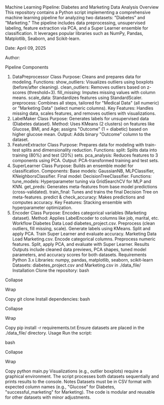Machine Learning Pipeline: Diabetes and Marketing Data Analysis
Overview
This repository contains a Python script implementing a comprehensive machine learning pipeline for analyzing two datasets: "Diabetes" and "Marketing." The pipeline includes data preprocessing, unsupervised labeling, feature extraction via PCA, and a Super Learner ensemble for classification. It leverages popular libraries such as NumPy, Pandas, Matplotlib, Seaborn, and Scikit-learn.

Date: April 09, 2025

Author:

Pipeline Components
1. DataPreprocessor Class
Purpose: Cleans and prepares data for modeling.
Functions:
show_outliers: Visualizes outliers using boxplots (before/after cleaning).
clean_outliers: Removes outliers based on z-scores (threshold=3).
fill_missing: Imputes missing values with column means.
scale_data: Standardizes features using StandardScaler.
preprocess: Combines all steps, tailored for "Medical Data" (all numeric) or "Marketing Data" (select numeric columns).
Key Features: Handles missing data, scales features, and removes outliers with visualizations.
2. LabelMaker Class
Purpose: Generates labels for unsupervised data (Diabetes dataset).
Method: Uses KMeans (2 clusters) on features like Glucose, BMI, and Age; assigns "Outcome" (1 = diabetic) based on higher glucose mean.
Output: Adds binary "Outcome" column to the dataset.
3. FeatureExtractor Class
Purpose: Prepares data for modeling with train-test splits and dimensionality reduction.
Functions:
split: Splits data into training (80%) and test (20%) sets.
pca_analysis: Reduces features to 3 components using PCA.
Output: PCA-transformed training and test sets.
4. SuperLearner Class
Purpose: Builds an ensemble model for classification.
Components:
Base models: GaussianNB, MLPClassifier, KNeighborsClassifier.
Final model: DecisionTreeClassifier.
Functions:
tune_models: Hyperparameter tuning via GridSearchCV for MLP and KNN.
get_preds: Generates meta-features from base model predictions (cross-validated).
train_final: Tunes and trains the final Decision Tree on meta-features.
predict & check_accuracy: Makes predictions and computes accuracy.
Key Features: Stacking ensemble with hyperparameter optimization.
5. Encoder Class
Purpose: Encodes categorical variables (Marketing dataset).
Method: Applies LabelEncoder to columns like job, marital, etc.
Workflow
Diabetes Data
Load diabetes_project.csv.
Preprocess (clean outliers, fill missing, scale).
Generate labels using KMeans.
Split and apply PCA.
Train Super Learner and evaluate accuracy.
Marketing Data
Load Marketing.csv.
Encode categorical columns.
Preprocess numeric features.
Split, apply PCA, and evaluate with Super Learner.
Results
Outputs include cleaned data previews, PCA shapes, tuned model parameters, and accuracy scores for both datasets.
Requirements
Python 3.x
Libraries: numpy, pandas, matplotlib, seaborn, scikit-learn
Datasets: diabetes_project.csv and Marketing.csv in ./data_file/
Installation
Clone the repository:
bash

Collapse

Wrap

Copy
git clone <repository-url>
Install dependencies:
bash

Collapse

Wrap

Copy
pip install -r requirements.txt
Ensure datasets are placed in the ./data_file/ directory.
Usage
Run the script:

bash

Collapse

Wrap

Copy
python main.py
Visualizations (e.g., outlier boxplots) require a graphical environment.
The script processes both datasets sequentially and prints results to the console.
Notes
Datasets must be in CSV format with expected column names (e.g., "Glucose" for Diabetes, "successful_marketing" for Marketing).
The code is modular and reusable for other datasets with minor adjustments.

